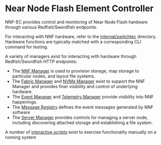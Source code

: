 # Near Node Flash Element Controller

NNF-EC provides control and monitoring of Near Node Flash hardware through various Redfish/Swordfish endpoints.

For interacting with NNF hardware, refer to the [internal/switchtec](./internal/switchtec/) directory. Hardware functions are typically matched with a corresponding CLI command for testing.

A variety of managers exist for interacting with hardware through Redfish/Swordfish HTTP endpoints:

- The [NNF Manager](./pkg/manager-nnf/) is used to provision storage, map storage to particular nodes, and layout file systems.
- The [Fabric Manager](./pkg/manager-fabric/) and [NVMe Manager](./pkg/manager-nvme/) exist to support the NNF Manager and provides finer visibility and control of underlying hardware.
- The [Event Manager](./pkg/manager-event/) and [Telemetry Manager](./pkg/manager-telemetry/) provide visibility into NNF happenings.
- The [Message Registry](./pkg/manager-message-registry/) defines the event messages generated by NNF software
- The [Server Manager](./pkg/manager-server/) provides controls for managing a server node, including discovering attached storage and establishing a file system.

A number of [interactive scripts](./scripts/) exist to exercise functionality manually on a running system
